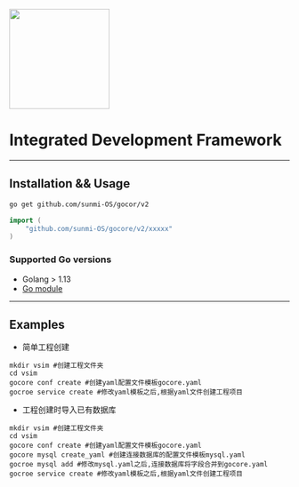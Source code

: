 <a href="https://sunmi.com"><img height="180" src="https://file.cdn.sunmi.com/gocore-logo.png"></a>

# Integrated Development Framework



---

## Installation && Usage

```bash
go get github.com/sunmi-OS/gocor/v2
```

```go
import (
	"github.com/sunmi-OS/gocore/v2/xxxxx"
)
```

### Supported Go versions

- Golang > 1.13
- [Go module](https://github.com/golang/go/wiki/Modules)

---

## Examples
- 简单工程创建
```
mkdir vsim #创建工程文件夹
cd vsim
gocore conf create #创建yaml配置文件模板gocore.yaml
gocroe service create #修改yaml模板之后,根据yaml文件创建工程项目
```

- 工程创建时导入已有数据库
```
mkdir vsim #创建工程文件夹
cd vsim
gocore conf create #创建yaml配置文件模板gocore.yaml
gocore mysql create_yaml #创建连接数据库的配置文件模板mysql.yaml
gocroe mysql add #修改mysql.yaml之后,连接数据库将字段合并到gocore.yaml
gocroe service create #修改yaml模板之后,根据yaml文件创建工程项目
```
